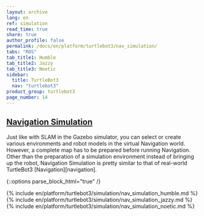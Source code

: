```yaml
---
layout: archive
lang: en
ref: simulation
read_time: true
share: true
author_profile: false
permalink: /docs/en/platform/turtlebot3/nav_simulation/
tabs: "ROS"
tab_title1: Humble
tab_title2: Jazzy
tab_title3: Noetic
sidebar:
  title: TurtleBot3
  nav: "turtlebot3"
product_group: turtlebot3
page_number: 14
---
```


<style>body {counter-reset: h1 6 !important;}</style>
<div style="counter-reset: h2 2"></div>

<!--[dummy Header 1]>
  <h1 id="dummy">Simulation</h1>
  <h2 id="dummy">Navigation Simulation</h2>
  <p class="dummy_content">TurtleBot3 Navigation Package</p>
<![end dummy Header 1]-->

## [Navigation Simulation](#navigation-simulation)

Just like with SLAM in the Gazebo simulator, you can select or create various environments and robot models in the virtual Navigation world. However, a complete map has to be prepared before running Navigation. Other than the preparation of a simulation environment instead of bringing up the robot, Navigation Simulation is pretty similar to that of real-world TurtleBot3 [Navigation][navigation].  

{::options parse_block_html="true" /}

<section data-id="{{ page.tab_title1 }}" class="tab_contents">
{% include en/platform/turtlebot3/simulation/nav_simulation_humble.md %}
</section>

<section data-id="{{ page.tab_title2 }}" class="tab_contents">
{% include en/platform/turtlebot3/simulation/nav_simulation_jazzy.md %}
</section>

<section data-id="{{ page.tab_title3 }}" class="tab_contents">
{% include en/platform/turtlebot3/simulation/nav_simulation_noetic.md %}
</section>

